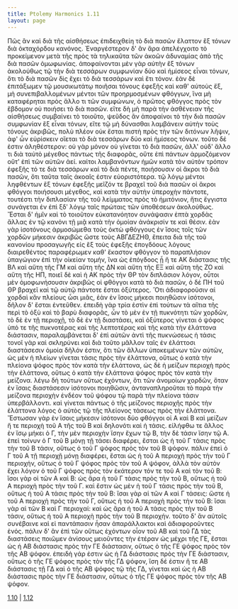 ```yaml
---
title: Ptolemy Harmonics 1.11
layout: page
---
```




Πῶς ἂν καὶ διὰ τῆς αἰσθήσεως ἐπιδειχθείη τὸ διὰ πασῶν ἔλαττον ἓξ τόνων διὰ ὀκταχόρδου κανόνος. Ἐναργέστερον δ' ἂν ἄρα ἀπελέγχοιτο τὸ προκείμενον μετὰ τῆς πρὸς τὰ τηλικαῦτα τῶν ἀκοῶν ἀδυναμίας ἀπὸ τῆς διὰ πασῶν ὁμωφωνίας. ἀποφαίνονται μὲν γὰρ αὐτὴν ἓξ τόνων ἀκολούθως τῷ τὴν διὰ τεσσάρων συμφωνίαν δύο καὶ ἡμίσεος εἶναι τόνων, ὅτι τὸ διὰ πασῶν δὶς ἔχει τὸ διὰ τεσσάρων καὶ ἔτι τόνον. ἐὰν δὲ ἐπιτάξωμεν τῷ μουσικωτάτῳ ποιῆσαι τόνους ἐφεξῆς καὶ καθ' αὑτοὺς ἕξ, μὴ συνεπιβαλλομένων μέντοι τῶν προηρμοσμένων φθόγγων, ἵνα μὴ καταφέρηται πρὸς ἄλλο τι τῶν συμφώνων, ὁ πρῶτος φθόγγος πρὸς τὸν ἕβδομον οὐ ποιήσει τὸ διὰ πασῶν. εἴτε δὴ μὴ παρὰ τὴν ἀσθένειαν τῆς αἰσθήσεως συμβαίνει τὸ τοιοῦτο, ψεῦδος ἂν ἀποφαίνοι τὸ τὴν διὰ πασῶν συμφωνίαν ἓξ εἶναι τόνων, εἴτε τῷ μὴ δύνασθαι λαμβάνειν αὐτὴν τοὺς τόνους ἀκριβῶς, πολὺ πλέον οὐκ ἔσται πιστὴ πρὸς τὴν τῶν διτόνων λῆψιν, ἀφ' ὧν εὑρίσκειν οἴεται τὸ διὰ τεσσάρων δύο καὶ ἡμίσεος τόνων. τοῦτο δέ ἐστιν ἀληθέστερον: οὐ γὰρ μόνον οὐ γίνεται τὸ διὰ πασῶν, ἀλλ' οὐδ' ἄλλο τι διὰ ταὐτὸ μέγεθος πάντως τῆς διαφορᾶς, οὔτε ἐπὶ πάντων ἁρμοζόμενον οὔτ' ἐπὶ τῶν αὐτῶν ἀεί. καίτοι λαμβανόντων ἡμῶν κατὰ τὸν αὐτὸν τρόπον ἐφεξῆς τό τε διὰ τεσσάρων καὶ τὸ διὰ πέντε, ποιήσουσιν οἱ ἄκροι τὸ διὰ πασῶν, ὅτι ταῦτα ταῖς ἀκοαῖς ἐστιν εὐοριστότερα. τῷ λόγῳ μέντοι ληφθέντων ἓξ τόνων ἐφεξῆς μεῖζόν τε βραχεῖ τοῦ διὰ πασῶν οἱ ἄκροι φθόγγοι ποιήσουσι μέγεθος, καὶ κατὰ τὴν αὐτὴν ὑπεροχὴν πάντοτε, τουτέστι τὴν διπλασίαν τῆς τοῦ λείμματος πρὸς τὸ ἡμιτόνιον, ἥτις ἔγγιστα συνάγεται ἐν ἐπὶ ξδʹ λόγῳ ταῖς πρώταις τῶν ὑποθέσεων ἀκολούθως. Ἔσται δ' ἡμῖν καὶ τὸ τοιοῦτον εὐκατανόητον συνάψασιν ἑπτὰ χορδὰς ἄλλας ἐν τῷ κανόνι τῇ μιᾷ κατὰ τὴν ὁμοίαν ἀνάκρισίν τε καὶ θέσιν. ἐὰν γὰρ ἰσοτόνους ἁρμοσώμεθα τοὺς ὀκτὼ φθόγγους ἐν ἴσοις τοῖς τῶν χορδῶν μήκεσιν ἀκριβῶς ὥστε τοὺς ΑΒΓΔΕΖΗΘ, ἔπειτα διὰ τῆς τοῦ κανονίου προσαγωγῆς εἰς ἓξ τοὺς ἐφεξῆς ἐπογδόους λόγους διαιρεθέντος παραφέρωμεν καθ' ἕκαστον φθόγγον τὸ παραπλήσιον ὑπαγώγιον ἐπὶ τὴν οἰκείαν τομήν, ἵνα ὡς ἐπόγδοος ᾖ ἥ τε ΑΚ διάστασις τῆς ΒΛ καὶ αὕτη τῆς ΓΜ καὶ αὕτη τῆς ΔΝ καὶ αὕτη τῆς ΕΞ καὶ αὕτη τῆς ΖΟ καὶ αὕτη τῆς ΗΠ, ποιεῖ δὲ καὶ ἡ ΑΚ πρὸς τὴν ΘΡ τὸν διπλάσιον λόγον, οὗτοι μὲν ὁμοφωνήσουσιν ἀκριβῶς οἱ φθόγγοι κατὰ τὸ διὰ πασῶν, ὁ δὲ ΠΗ τοῦ ΘΡ βραχεῖ καὶ τῷ αὐτῷ πάντοτε ἔσται ὀξύτερος. Ὅτι ἀδιαφοροῦσιν αἱ χορδαὶ κἂν πλείους ὦσι μιᾶς, ἐὰν ἐν ἴσοις μήκεσι ποιηθῶσιν ἰσότονοι, δῆλον δ' ἔσται ἐντεῦθεν. ἐπειδὴ γὰρ τρία ἐστὶν ἐπὶ τούτων τὰ αἴτια τῆς περὶ τὸ ὀξὺ καὶ τὸ βαρὺ διαφορᾶς, ὧν τὸ μὲν ἐν τῇ πυκνότητι τῶν χορδῶν, τὸ δὲ ἐν τῇ περιοχῇ, τὸ δὲ ἐν τῇ διαστάσει, καὶ ὀξύτερος γίνεται ὁ ψόφος ὑπό τε τῆς πυκνοτέρας καὶ τῆς λεπτοτέρας καὶ τῆς κατὰ τὴν ἐλάττονα διάστασιν, παραλαμβάνεται δ' ἐπὶ αὐτῶν ἀντὶ τῆς πυκνώσεως ἡ τάσις τονοῖ γὰρ καὶ σκληρύνει καὶ διὰ τοῦτο μᾶλλον ταῖς ἐν ἐλάττοσι διαστάσεσιν ὁμοία δῆλόν ἐστιν, ὅτι τῶν ἄλλων ὑποκειμένων τῶν αὐτῶν, ὡς μὲν ἡ πλείων γίνεται τάσις πρὸς τὴν ἐλάττονα, οὕτως ὁ κατὰ τὴν πλείονα ψόφος πρὸς τὸν κατὰ τὴν ἐλάττονα, ὡς δὲ ἡ μείζων περιοχὴ πρὸς τὴν ἐλάττονα, οὕτως ὁ κατὰ τὴν ἐλάττονα ψόφος πρὸς τὸν κατὰ τὴν μείζονα. λέγω δὴ τούτων οὕτως ἐχόντων, ὅτι τῶν ἀνομοίων χορδῶν, ὅταν ἐν ἴσαις διαστάσεσιν ἰσότονοι ποιηθῶσιν, ἀνταναπληροῦται τὸ παρὰ τὴν μείζονα περιοχὴν ἐνδέον τοῦ ψόφου τῷ παρὰ τὴν πλείονα τάσιν ὑπερβάλλοντι. καὶ γίνεται πάντως ὁ τῆς μείζονος περιοχῆς πρὸς τὴν ἐλάττονα λόγος ὁ αὐτὸς τῷ τῆς πλείονος τάσεως πρὸς τὴν ἐλάττονα. Ἔστωσαν γὰρ ἐν ἴσοις μήκεσιν ἰσότονοι δύο φθόγγοι οἱ Α καὶ Β καὶ μείζων ἥ τε περιοχὴ τοῦ Α τῆς τοῦ Β καὶ δηλονότι καὶ ἡ τάσις. εἰλήφθω τε ἄλλος ἐν ἴσῳ μήκει ὁ Γ, τὴν μὲν περιοχὴν ἴσην ἔχων τῷ Β, τὴν δὲ τάσιν ἴσην τῷ Α. ἐπεὶ τοίνυν ὁ Γ τοῦ Β μόνῃ τῇ τάσει διαφέρει, ἔσται ὡς ἡ τοῦ Γ τάσις πρὸς τὴν τοῦ Β τάσιν, οὕτως ὁ τοῦ Γ ψόφος πρὸς τὸν τοῦ Β ψόφον. πάλιν ἐπεὶ ὁ Γ τοῦ Α τῇ περιοχῇ μόνῃ διαφέρει, ἔσται ὡς ἡ τοῦ Α περιοχὴ πρὸς τὴν τοῦ Γ περιοχήν, οὕτως ὁ τοῦ Γ ψόφος πρὸς τὸν τοῦ Α ψόφον, ἀλλὰ τὸν αὐτὸν ἔχει λόγον ὁ τοῦ Γ ψόφος πρὸς τὸν ἑκάτερον τόν τε τοῦ Α καὶ τὸν τοῦ Β: ἴσοι γὰρ οἱ τῶν Α καὶ Β: ὡς ἄρα ἡ τοῦ Γ τάσις πρὸς τὴν τοῦ Β, οὕτως ἡ τοῦ Α περιοχὴ πρὸς τὴν τοῦ Γ. καὶ ἔστιν ὡς μὲν ἡ τοῦ Γ τάσις πρὸς τὴν τοῦ Β, οὕτως ἡ τοῦ Α τάσις πρὸς τὴν τοῦ Β: ἴσαι γὰρ αἱ τῶν Α καὶ Γ τάσεις: ὥστε ἡ τοῦ Α περιοχὴ πρὸς τὴν τοῦ Γ, οὕτως ἡ τοῦ Α περιοχὴ πρὸς τὴν τοῦ Β: ἴσαι γὰρ αἱ τῶν Β καὶ Γ περιοχαί: καὶ ὡς ἄρα ἡ τοῦ Α τάσις πρὸς τὴν τοῦ Β τάσιν, οὕτως ἡ τοῦ Α περιοχὴ πρὸς τὴν τοῦ Β περιοχήν. τοῦτο δ' ἂν αὐτοῖς συνέβαινε καὶ εἰ παντάπασιν ἦσαν ἀπαράλλακτοι καὶ ἀδιαφοροῦντες ἑνός. πάλιν δ' ἂν ἐπὶ τῶν οὕτως ἐχόντων οἷον τοῦ ΑΒ καὶ τοῦ ΓΔ τὰς διαστάσεις ποιῶμεν ἀνίσους μειοῦντες τὴν ἑτέραν ὡς μέχρι τῆς ΓΕ, ἔσται ὡς ἡ ΑΒ διάστασις πρὸς τὴν ΓΕ διάστασιν, οὕτως ὁ τῆς ΓΕ ψόφος πρὸς τὸν τῆς ΑΒ ψόφον. ἐπειδὴ γάρ ἐστιν ὡς ἡ ΓΔ διάστασις πρὸς τὴν ΓΕ διάστασιν, οὕτως ὁ τῆς ΓΕ ψόφος πρὸς τὸν τῆς ΓΔ ψόφον, ἴση δέ ἐστιν ἥ τε ΑΒ διάστασις τῇ ΓΔ καὶ ὁ τῆς ΑΒ ψόφος τῷ τῆς ΓΔ, γίνεται καὶ ὡς ἡ ΑΒ διάστασις πρὸς τὴν ΓΕ διάστασιν, οὕτως ὁ τῆς ΓΕ ψόφος πρὸς τὸν τῆς ΑΒ ψόφον.



[1.10](../1.10/) | [1.12](../1.12/) 

